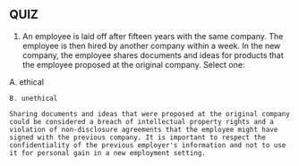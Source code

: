 ## QUIZ

1. An employee is laid off after fifteen years with the same company. The employee is then hired by another company within a week. In the new company, the employee shares documents and ideas for products that the employee proposed at the original company.
Select one:

A. ethical

`B. unethical`

```
Sharing documents and ideas that were proposed at the original company could be considered a breach of intellectual property rights and a violation of non-disclosure agreements that the employee might have signed with the previous company. It is important to respect the confidentiality of the previous employer's information and not to use it for personal gain in a new employment setting.

```
